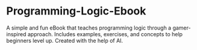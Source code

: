 # Programming-Logic-Ebook
A simple and fun eBook that teaches programming logic through a gamer-inspired approach. Includes examples, exercises, and concepts to help beginners level up. Created with the help of AI.
